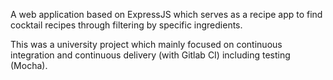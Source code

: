 A web application based on ExpressJS which serves as a recipe app to find cocktail recipes through filtering by specific ingredients. 

This was a university project which mainly focused on continuous integration and continuous delivery (with Gitlab CI) including testing (Mocha).